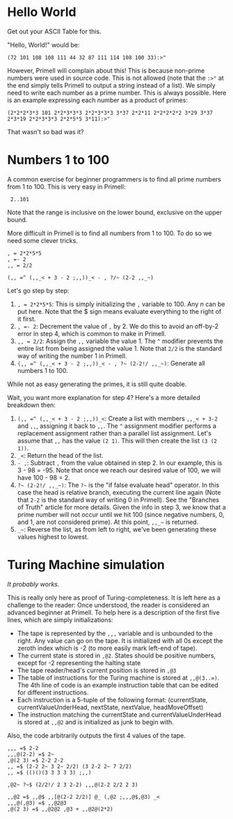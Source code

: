 # Hello World

Get out your ASCII Table for this.

"Hello, World!" would be:

    (72 101 108 108 111 44 32 87 111 114 108 100 33):>"

However, Primell will complain about this! This is because non-prime numbers were used in source code. This is not allowed (note that the `:>"` at the end simply tells Primell to output a string instead of a list). We simply need to write each number as a prime number. This is always possible. Here is an example expressing each number as a product of primes:

    (2*2*2*3*3 101 2*2*3*3*3 2*2*3*3*3 3*37 2*2*11 2*2*2*2*2 3*29 3*37 2*3*19 2*2*3*3*3 2*2*5*5 3*11):>"

That wasn't so bad was it?

# Numbers 1 to 100

A common exercise for beginner programmers is to find all prime numbers from 1 to 100. This is very easy in Primell:

     2..101

Note that the range is inclusive on the lower bound, exclusive on the upper bound.

More difficult in Primell is to find all numbers from 1 to 100. To do so we need some clever tricks.

	, = 2*2*5*5
	, =- 2
	,, = 2/2

	(,, =^ (,,_< + 3 - 2 ;,,))_< - , ?/~ (2-2 ,,_~)

Let's go step by step:

 1. `, = 2*2*5*5`: This is simply initializing the `,` variable to 100. Any *n* can be put here. Note that the $ sign means evaluate everything to the right of it first.
 2. `, =- 2`: Decrement the value of `,` by 2. We do this to avoid an off-by-2 error in step 4, which is common to make in Primell.
 3. `,, = 2/2`: Assign the `,,` variable the value 1. The `^` modifier prevents the entire list from being assigned the value 1. Note that `2/2` is the standard way of writing the number 1 in Primell. 
 4. `(,, =^ (,,_< + 3 - 2 ;,,))_< - , ?~ (2-2!/ ,,_~)`: Generate all numbers 1 to 100.

While not as easy generating the primes, it is still quite doable.

Wait, you want more explanation for step 4? Here's a more detailed breakdown then:

 1. `(,, =^ (,,_< + 3 - 2 ;,,))_<`: Create a list with members `,,_< + 3-2` and `,,`, assigning it back to `,,`. The `^` assignment modifier performs a replacement assignment rather than a parallel list assignment. Let's assume that `,,` has the value `(2 1)`. This will then create the list `(3 (2 1))`.
 2. `_<`: Return the head of the list.
 3. `- ,`: Subtract `,` from the value obtained in step 2. In our example, this is 3 - 98 = -95. Note that once we reach our desired value of 100, we will have 100 - 98 = 2.
 4. `?~ (2-2!/ ,,_~)`: The `?~` is the "if false evaluate head" operator. In this case the head is relative branch, executing the current line again (Note that `2-2` is the standard way of writing 0 in Primell). See the "Branches of Truth" article for more details. Given the info in step 3, we know that a prime number will not occur until we hit 100 (since negative numbers, 0, and 1, are not considered prime). At this point, `,,_~` is returned. 
 5. `_~`: Reverse the list, as from left to right, we've been generating these values highest to lowest.


# Turing Machine simulation

_It probably works._

This is really only here as proof of Turing-completeness. It is left here as a challenge to the reader: Once understood, the reader is considered an advanced beginner at Primell. To help here is a description of the first five lines, which are simply initializations:
 
 - The tape is represented by the `,,,` variable and is unbounded to the right. Any value can go on the tape. It is initialized with all 0s except the zeroth index which is -2 (to more easily mark left-end of tape).
 - The current state is stored in `,@2`. States should be positive numbers, except for -2 representing the halting state
 - The tape reader/head's current position is stored in `,@3`
 - The table of instructions for the Turing machine is stored at `,,@(3..∞)`. The 4th line of code is an example instruction table that can be edited for different instructions.
 - Each instruction is a 5-tuple of the following format: (currentState, currentValueUnderHead, nextState, nextValue, headMoveOffset)
 - The instruction matching the currentState and currentValueUnderHead is stored at `,,@2` and is initialized as junk to begin with.

Also, the code arbitrarily outputs the first 4 values of the tape.

	,,, =$ 2-2
	,,,@(2-2) =$ 2~
	,@(2 3) =$ 2-2 2-2
	,, =$ (2-2 2~ 3 2~ 2/2) (3 2-2 2~ 7 2/2)
	,, =$ (()()(3 3 3 3 3) ;,,)

	,@2~ ?~$ (2/2!/ 2 3 2-2) ,,,@(2-2 2/2 2 3)

	,,@2 =$ ,,@$ ,,[@(2-2 2/2)] @_ (,@2 ;,,,@$,@3) _<
	,,,@(,@3) =$ ,,@2@3
	,@(2 3) =$ ,,@2@2 ,@3 + ,,@2@(2*2)
